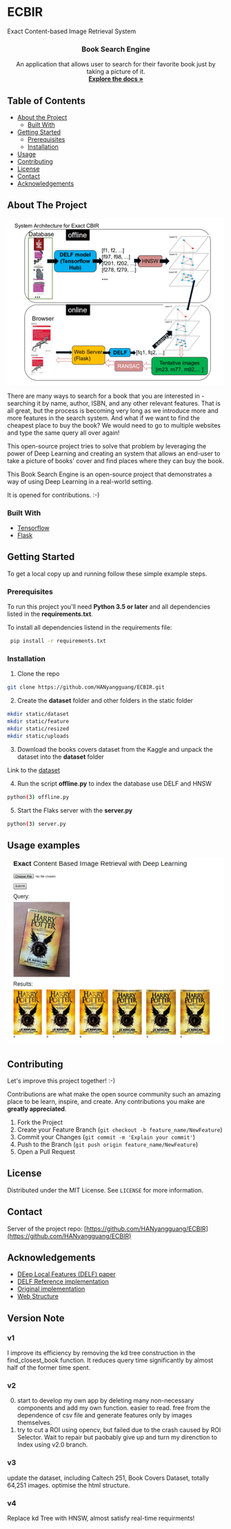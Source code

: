 # ECBIR
Exact Content-based Image Retrieval System
<h3 align="center">Book Search Engine</h3>
<p align="center">
    An application that allows user to search for their favorite book just by taking a picture of it.
    <br />
    <a href="https://github.com/HANyangguang/ECBIR"><strong>Explore the docs »</strong></a>
    <br />
</p>

<!-- TABLE OF CONTENTS -->
## Table of Contents

* [About the Project](#about-the-project)
  * [Built With](#built-with)
* [Getting Started](#getting-started)
  * [Prerequisites](#prerequisites)
  * [Installation](#installation)
* [Usage](#usage)
* [Contributing](#contributing)
* [License](#license)
* [Contact](#contact)
* [Acknowledgements](#acknowledgements)



<!-- ABOUT THE PROJECT -->
## About The Project

<p align="center">
<img src="/demo/ECBIR.jpg"></img>
</p>

There are many ways to search for a book that you are interested in -  searching it by name, author, ISBN, and any other relevant features. That is all great, but the process is becoming very long as we introduce more and more features in the search system. And what if we want to find the cheapest place to buy the book? We would need to go to multiple websites and type the same query all over again! 

This open-source project tries to solve that problem by leveraging the power of Deep Learning and creating an system that allows an end-user to take a picture of books' cover and find places where they can buy the book. 

This Book Search Engine is an open-source project that demonstrates a way of using Deep Learning in a real-world setting. 

It is opened for contributions. :-)


### Built With
* [Tensorflow](https://www.tensorflow.org/)
* [Flask](https://www.palletsprojects.com/p/flask/)


<!-- GETTING STARTED -->
## Getting Started

To get a local copy up and running follow these simple example steps.

### Prerequisites

To run this project you'll need **Python 3.5 or later** and all dependencies listed in the **requirements.txt**. 

To install all dependencies listend in the requirements file:

```sh
 pip install -r requirements.txt 
```

### Installation

1. Clone the repo
```sh
git clone https://github.com/HANyangguang/ECBIR.git
```
2. Create the **dataset** folder and other folders in the static folder
```sh
mkdir static/dataset
mkdir static/feature
mkdir static/resized
mkdir static/uploads
```
3. Download the books covers dataset from the Kaggle and unpack the dataset into the **dataset** folder

Link to the [dataset](https://www.kaggle.com/lukaanicin/book-covers-dataset)

4. Run the script **offline.py** to index the database use DELF and HNSW
```sh
python(3) offline.py
```
5. Start the Flaks server with the **server.py**
```sh
python(3) server.py
```

<!-- USAGE EXAMPLES -->
## Usage examples

<p align="center"> 
   <img src="/demo/ECBIRdemo.png" alt="Example Image" width="550">
</p>
  

<!-- CONTRIBUTING -->
## Contributing

Let's improve this project together! :-)

Contributions are what make the open source community such an amazing place to be learn, inspire, and create. Any contributions you make are **greatly appreciated**. 

1. Fork the Project
2. Create your Feature Branch (`git checkout -b feature_name/NewFeature`)
3. Commit your Changes (`git commit -m 'Explain your commit'`)
4. Push to the Branch (`git push origin feature_name/NewFeature`)
5. Open a Pull Request

<!-- LICENSE -->
## License
Distributed under the MIT License. See `LICENSE` for more information.

<!-- CONTACT -->
## Contact
Server of the project repo: [https://github.com/HANyangguang/ECBIR](https://github.com/HANyangguang/ECBIR)

<!-- ACKNOWLEDGEMENTS -->
## Acknowledgements
* [DEep Local Features (DELF) paper](https://arxiv.org/pdf/1612.06321.pdf)
* [DELF Reference implementation](https://www.dlology.com/blog/easy-landmark-image-recognition-with-tensorflow-hub-delf-module/)
* [Original implementation](https://github.com/lucko515/search-book-by-cover-server)
* [Web Structure](https://github.com/matsui528/sis)


## Version Note
### v1
I improve its efficiency by removing the kd tree construction in the find_closest_book function. It reduces query time significantly by almost half of the former time spent.

### v2
0. start to develop my own app by deleting many non-necessary components and add my own function. easier to read. free from the dependence of csv file and generate features only by images themselves.
1. try to cut a ROI using opencv, but failed due to the crash caused by ROI Selector. Wait to repair but paobably give up and turn my direnction to Index using v2.0 branch.

### v3
update the dataset, including Caltech 251, Book Covers Dataset, totally 64,251 images. optimise the html structure.

### v4
Replace kd Tree with HNSW, almost satisfy real-time requirments! 
